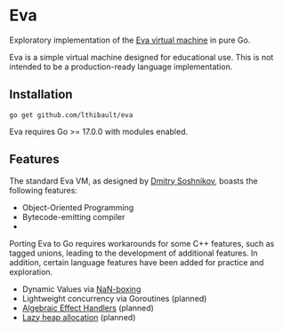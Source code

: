 # Eva

Exploratory implementation of the [Eva virtual machine](https://youtu.be/7pLCpN811tQ) in pure Go.

Eva is a simple virtual machine designed for educational use.  This is not intended to be a production-ready language implementation.

## Installation

`go get github.com/lthibault/eva`

Eva requires Go >= 17.0.0 with modules enabled.

## Features

The standard Eva VM, as designed by [Dmitry Soshnikov](https://github.com/dmitrysoshnikov), boasts the following features:

- Object-Oriented Programming
- Bytecode-emitting compiler
- 

Porting Eva to Go requires workarounds for some C++ features, such as tagged unions, leading to the development of additional features.  In addition, certain language features have been added for practice and exploration.

- Dynamic Values via [NaN-boxing](https://piotrduperas.com/posts/nan-boxing)
- Lightweight concurrency via Goroutines (planned)
- [Algebraic Effect Handlers](https://www.eff-lang.org/handlers-tutorial.pdf) (planned)
- [Lazy heap allocation](https://www.cs.tufts.edu/~nr/cs257/archive/henry-baker/cons-lazy-alloc.pdf) (planned)
